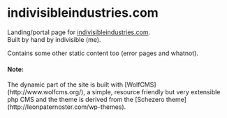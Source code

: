 indivisibleindustries.com
=========================

Landing/portal page for [indivisibleindustries.com](http://indivisibleindustries.com).  
Built by hand by indivisible (me).

Contains some other static content too (error pages and whatnot).



<h4>Note:</h4>
The dynamic part of the site is built with [WolfCMS](http://www.wolfcms.org/), a simple, resource friendly but very extensible php CMS  
and the theme is derived from the [Schezero theme](http://leonpaternoster.com/wp-themes).
